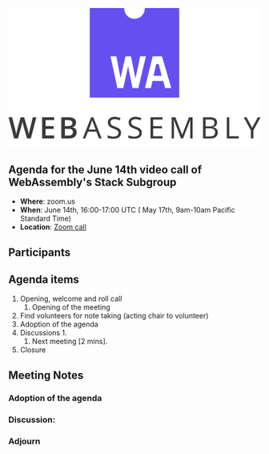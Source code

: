 ![WebAssembly logo](/images/WebAssembly.png)

## Agenda for the June 14th video call of WebAssembly's Stack Subgroup

- **Where**: zoom.us
- **When**:  June 14th, 16:00-17:00 UTC ( May 17th, 9am-10am Pacific Standard Time)
- **Location**: [Zoom call](https://zoom.us/j/91846860726?pwd=NVVNVmpvRVVFQkZTVzZ1dTFEcXgrdz09)


## Participants


## Agenda items

1. Opening, welcome and roll call
    1. Opening of the meeting
1. Find volunteers for note taking (acting chair to volunteer)
1. Adoption of the agenda
1. Discussions
   1. 
   1. Next meeting [2 mins].
1. Closure

## Meeting Notes

### Adoption of the agenda

### Discussion:

### Adjourn

